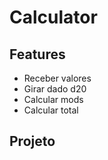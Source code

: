 # Calculator

## Features

* Receber valores
* Girar dado d20
* Calcular mods
* Calcular total

## Projeto